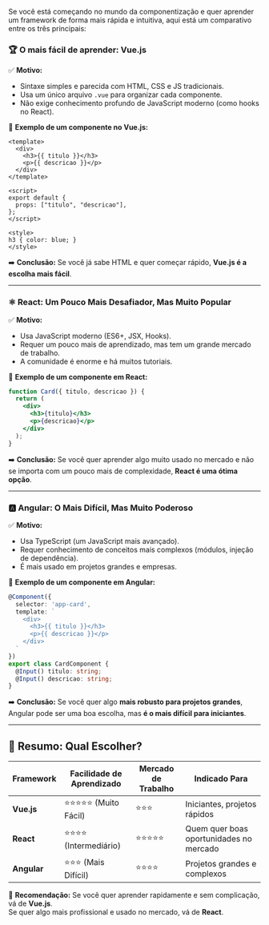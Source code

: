 Se você está começando no mundo da componentização e quer aprender um framework de forma mais rápida e intuitiva, aqui está um comparativo entre os três principais:  

### 🏆 **O mais fácil de aprender: Vue.js**  
✅ **Motivo:**  
- Sintaxe simples e parecida com HTML, CSS e JS tradicionais.  
- Usa um único arquivo `.vue` para organizar cada componente.  
- Não exige conhecimento profundo de JavaScript moderno (como hooks no React).  

🔹 **Exemplo de um componente no Vue.js:**  
```vue
<template>
  <div>
    <h3>{{ titulo }}</h3>
    <p>{{ descricao }}</p>
  </div>
</template>

<script>
export default {
  props: ["titulo", "descricao"],
};
</script>

<style>
h3 { color: blue; }
</style>
```
➡️ **Conclusão:** Se você já sabe HTML e quer começar rápido, **Vue.js é a escolha mais fácil**.  

---

### ⚛️ **React: Um Pouco Mais Desafiador, Mas Muito Popular**  
✅ **Motivo:**  
- Usa JavaScript moderno (ES6+, JSX, Hooks).  
- Requer um pouco mais de aprendizado, mas tem um grande mercado de trabalho.  
- A comunidade é enorme e há muitos tutoriais.  

🔹 **Exemplo de um componente em React:**  
```jsx
function Card({ titulo, descricao }) {
  return (
    <div>
      <h3>{titulo}</h3>
      <p>{descricao}</p>
    </div>
  );
}
```
➡️ **Conclusão:** Se você quer aprender algo muito usado no mercado e não se importa com um pouco mais de complexidade, **React é uma ótima opção**.  

---

### 🅰️ **Angular: O Mais Difícil, Mas Muito Poderoso**  
✅ **Motivo:**  
- Usa TypeScript (um JavaScript mais avançado).  
- Requer conhecimento de conceitos mais complexos (módulos, injeção de dependência).  
- É mais usado em projetos grandes e empresas.  

🔹 **Exemplo de um componente em Angular:**  
```typescript
@Component({
  selector: 'app-card',
  template: `
    <div>
      <h3>{{ titulo }}</h3>
      <p>{{ descricao }}</p>
    </div>
  `
})
export class CardComponent {
  @Input() titulo: string;
  @Input() descricao: string;
}
```
➡️ **Conclusão:** Se você quer algo **mais robusto para projetos grandes**, Angular pode ser uma boa escolha, mas **é o mais difícil para iniciantes**.  

---

## 🎯 **Resumo: Qual Escolher?**  

| Framework | Facilidade de Aprendizado | Mercado de Trabalho | Indicado Para |
|-----------|----------------|----------------|----------------|
| **Vue.js** | ⭐⭐⭐⭐⭐ (Muito Fácil) | ⭐⭐⭐ | Iniciantes, projetos rápidos |
| **React** | ⭐⭐⭐⭐ (Intermediário) | ⭐⭐⭐⭐⭐ | Quem quer boas oportunidades no mercado |
| **Angular** | ⭐⭐⭐ (Mais Difícil) | ⭐⭐⭐⭐ | Projetos grandes e complexos |

📌 **Recomendação:** Se você quer aprender rapidamente e sem complicação, vá de **Vue.js**.  
Se quer algo mais profissional e usado no mercado, vá de **React**.  
